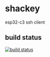 # shackey

esp32-c3 ssh client

## build status 

[![build status](https://github.com/samularity/shackey/actions/workflows/build.yml/badge.svg)](https://github.com/samularity/shackey/actions/workflows/build.yml)